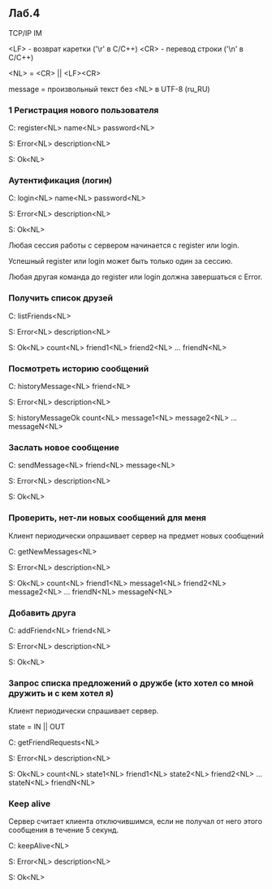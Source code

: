## Лаб.4

TCP/IP IM

\<LF> - возврат каретки ('\r' в C/C++)
\<CR> - перевод строки ('\n' в C/C++)

\<NL> = \<CR> || \<LF>\<CR>

message = произвольный текст без \<NL> в UTF-8 (ru_RU)

### 1 Регистрация нового пользователя

C: register\<NL>
   name\<NL>
   password\<NL>

S: Error\<NL>
   description\<NL>

S: Ok\<NL>

### Аутентификация (логин)

C: login\<NL>
   name\<NL>
   password\<NL>

S: Error\<NL>
   description\<NL>

S: Ok\<NL>

Любая сессия работы с сервером начинается с register или login.

Успешный register или login может быть только один за сессию.

Любая другая команда до register или login должна завершаться с Error.
 
### Получить список друзей

C: listFriends\<NL>

S: Error\<NL>
   description\<NL>

S: Ok\<NL>
   count\<NL>
   friend1\<NL>
   friend2\<NL>
   ...
   friendN\<NL>
 
### Посмотреть историю сообщений

C: historyMessage\<NL>
   friend\<NL>

S: Error\<NL>
   description\<NL>

S: historyMessageOk
   count\<NL>
   message1\<NL>
   message2\<NL>
   ...
   messageN\<NL>
 
### Заслать новое сообщение

C: sendMessage\<NL>
   friend\<NL>
   message\<NL>

S: Error\<NL>
   description\<NL>

S: Ok\<NL>
 
### Проверить, нет-ли новых сообщений для меня

Клиент периодически опрашивает сервер на предмет новых сообщений

C: getNewMessages\<NL>

S: Error\<NL>
   description\<NL>

S: Ok\<NL>
   count\<NL>
   friend1\<NL>
   message1\<NL>
   friend2\<NL>
   message2\<NL>
   ...
   friendN\<NL>
   messageN\<NL>

### Добавить друга

C: addFriend\<NL>
   friend\<NL>

S: Error\<NL>
   description\<NL>

S: Ok\<NL>

### Запрос списка предложений о дружбе (кто хотел со мной дружить и с кем хотел я)

Клиент периодически спрашивает сервер.

state = IN || OUT

C: getFriendRequests\<NL>

S: Error\<NL>
   description\<NL>

S: Ok\<NL>
   count\<NL>
   state1\<NL>
   friend1\<NL>
   state2\<NL>
   friend2\<NL>
   ...
   stateN\<NL>
   friendN\<NL>

### Keep alive

Сервер считает клиента отключившимся, если не получал от него этого сообщения в течение 5 секунд.

C: keepAlive\<NL>

S: Error\<NL>
   description\<NL>

S: Ok\<NL>
